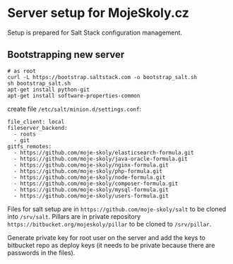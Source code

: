 # Server setup for MojeSkoly.cz

Setup is prepared for Salt Stack configuration management. 

## Bootstrapping new server

```
# as root
curl -L https://bootstrap.saltstack.com -o bootstrap_salt.sh
sh bootstrap_salt.sh
apt-get install python-git
apt-get install software-properties-common
```

create file `/etc/salt/minion.d/settings.conf`:

```
file_client: local
fileserver_backend:
  - roots
  - git
gitfs_remotes:
  - https://github.com/moje-skoly/elasticsearch-formula.git
  - https://github.com/moje-skoly/java-oracle-formula.git
  - https://github.com/moje-skoly/nginx-formula.git
  - https://github.com/moje-skoly/php-formula.git
  - https://github.com/moje-skoly/node-formula.git
  - https://github.com/moje-skoly/composer-formula.git
  - https://github.com/moje-skoly/mysql-formula.git
  - https://github.com/moje-skoly/users-formula.git
```

Files for salt setup are in `https://github.com/moje-skoly/salt` to be cloned into `/srv/salt`. Pillars are in private repository `https://bitbucket.org/mojeskoly/pillar` to be cloned to `/srv/pillar`. 

Generate private key for root user on the server and add the keys to bitbucket repo as deploy keys (it needs to be private because there are passwords in the files). 
